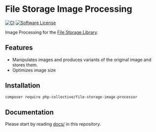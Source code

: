 # File Storage Image Processing

[![CI](https://github.com/php-collective/file-storage-image-processor/actions/workflows/ci.yml/badge.svg?branch=master)](https://github.com/php-collective/file-storage-image-processor/actions/workflows/ci.yml)
[![Software License](https://img.shields.io/badge/license-MIT-brightgreen.svg?style=flat-square)](LICENSE)

Image Processing for the [File Storage Library](https://github.com/php-collective/file-storage-image-processor).

## Features

 * Manipulates images and produces variants of the original image and stores them.
 * Optimizes image size

## Installation

```sh
composer require php-collective/file-storage-image-processor
```

## Documentation

Please start by reading [docs/](/docs/readme.md) in this repository.
